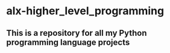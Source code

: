 # alx-higher_level_programming
## This is a repository for all my Python programming language projects
